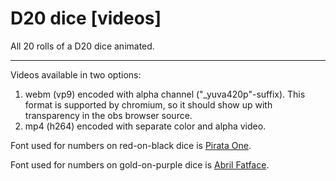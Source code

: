 # D20 dice [videos]

All 20 rolls of a D20 dice animated.

---

Videos available in two options:

1. webm (vp9) encoded with alpha channel ("_yuva420p"-suffix). This format is supported by chromium, so it should show up with transparency in the obs browser source.
2. mp4 (h264) encoded with separate color and alpha video.

Font used for numbers on red-on-black dice is [Pirata One](https://fonts.google.com/specimen/Pirata+One).

Font used for numbers on gold-on-purple dice is [Abril Fatface](https://fonts.google.com/specimen/Abril+Fatface).
